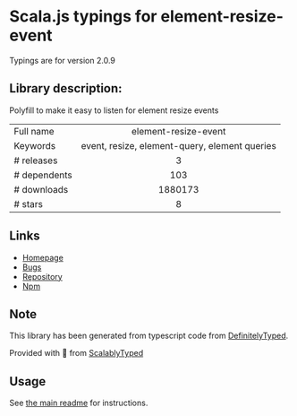 
# Scala.js typings for element-resize-event

Typings are for version 2.0.9

## Library description:
Polyfill to make it easy to listen for element resize events

|                    |                 |
| ------------------ | :-------------: |
| Full name          | element-resize-event |
| Keywords           | event, resize, element-query, element queries |
| # releases         | 3 |
| # dependents       | 103 |
| # downloads        | 1880173 |
| # stars            | 8 |

## Links
- [Homepage](https://github.com/KyleAMathews/element-resize-event)
- [Bugs](https://github.com/KyleAMathews/element-resize-event/issues)
- [Repository](https://github.com/KyleAMathews/element-resize-event)
- [Npm](https://www.npmjs.com/package/element-resize-event)
    


## Note
This library has been generated from typescript code from [DefinitelyTyped](https://definitelytyped.org).

Provided with :purple_heart: from [ScalablyTyped](https://github.com/oyvindberg/ScalablyTyped)

## Usage
See [the main readme](../../readme.md) for instructions.


